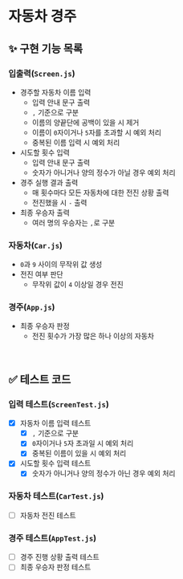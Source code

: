 # 자동차 경주

## ✨ 구현 기능 목록

### 입출력(`Screen.js`)

- 경주할 자동차 이름 입력
  - 입력 안내 문구 출력
  - `,` 기준으로 구분
  - 이름의 양끝단에 공백이 있을 시 제거
  - 이름이 `0`자이거나 `5`자를 초과할 시 예외 처리
  - 중복된 이름 입력 시 예외 처리
- 시도할 횟수 입력
  - 입력 안내 문구 출력
  - 숫자가 아니거나 양의 정수가 아닐 경우 예외 처리
- 경주 실행 결과 출력
  - 매 횟수마다 모든 자동차에 대한 전진 상황 출력
  - 전진했을 시 `-` 출력
- 최종 우승자 출력
  - 여러 명의 우승자는 `,`로 구분

### 자동차(`Car.js`)

- `0`과 `9` 사이의 무작위 값 생성
- 전진 여부 판단
  - 무작위 값이 `4` 이상일 경우 전진

### 경주(`App.js`)

- 최종 우승자 판정
  - 전진 횟수가 가장 많은 하나 이상의 자동차

<br>

## ✅ 테스트 코드

### 입력 테스트(`ScreenTest.js`)

- [x] 자동차 이름 입력 테스트
  - [x] `,` 기준으로 구분
  - [x] `0`자이거나 `5`자 초과일 시 예외 처리
  - [x] 중복된 이름이 있을 시 예외 처리
- [x] 시도할 횟수 입력 테스트
  - [x] 숫자가 아니거나 양의 정수가 아닌 경우 예외 처리

### 자동차 테스트(`CarTest.js`)

- [ ] 자동차 전진 테스트

### 경주 테스트(`AppTest.js`)

- [ ] 경주 진행 상황 출력 테스트
- [ ] 최종 우승자 판정 테스트
